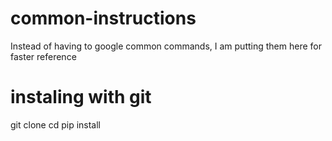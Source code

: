 # common-instructions
Instead of having to google common commands, I am putting them here for faster reference

# instaling with git
git clone <website URL>
cd <folder of packages you just downloaded with git>
pip install <folder of packages you just downloaded with git>
